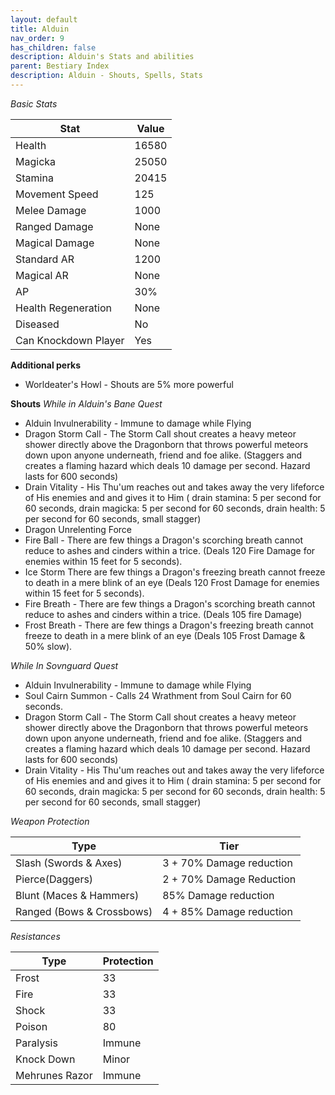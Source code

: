 ```yaml
---
layout: default
title: Alduin
nav_order: 9
has_children: false
description: Alduin's Stats and abilities
parent: Bestiary Index
description: Alduin - Shouts, Spells, Stats
---
```



*Basic Stats*

|Stat| Value |
|--|--|
|Health| 16580 |
|Magicka| 25050 |
|Stamina| 20415 |
|Movement Speed| 125 |
|Melee Damage| 1000 |
|Ranged Damage| None  |
|Magical Damage| None  |
|Standard AR| 1200 |
|Magical AR| None |
|AP| 30% |
|Health Regeneration| None  |
| Diseased | No |
|Can Knockdown Player| Yes |

**Additional perks** 
* Worldeater's Howl  - Shouts are 5% more powerful

**Shouts**
*While in Alduin's Bane Quest*
* Alduin Invulnerability - Immune to damage while Flying
* Dragon Storm Call - The Storm Call shout creates a heavy meteor shower directly above the Dragonborn that throws powerful meteors down upon anyone underneath, friend and foe alike. (Staggers and creates a flaming hazard which deals 10 damage per second. Hazard lasts for 600 seconds)
* Drain Vitality - His Thu'um reaches out and takes away the very lifeforce of His enemies and and gives it to Him (  drain stamina: 5 per second for 60 seconds,   drain magicka: 5 per second for 60 seconds,   drain health: 5 per second for 60 seconds,   small stagger)
* Dragon Unrelenting Force 
* Fire Ball - There are few things a Dragon's scorching breath cannot reduce to ashes and cinders within a trice. (Deals 120 Fire Damage for enemies within 15 feet for 5 seconds). 
* Ice Storm There are few things a Dragon's freezing breath cannot freeze to death in a mere blink of an eye (Deals 120 Frost Damage for enemies within 15 feet for 5 seconds). 
* Fire Breath  - There are few things a Dragon's scorching breath cannot reduce to ashes and cinders within a trice. (Deals 105 fire Damage)
* Frost Breath - There are few things a Dragon's freezing breath cannot freeze to death in a mere blink of an eye (Deals 105 Frost Damage & 50% slow). 

*While In Sovnguard Quest*
* Alduin Invulnerability - Immune to damage while Flying
* Soul Cairn Summon - Calls 24 Wrathment from Soul Cairn for 60 seconds.
* Dragon Storm Call - The Storm Call shout creates a heavy meteor shower directly above the Dragonborn that throws powerful meteors down upon anyone underneath, friend and foe alike. (Staggers and creates a flaming hazard which deals 10 damage per second. Hazard lasts for 600 seconds)
* Drain Vitality - His Thu'um reaches out and takes away the very lifeforce of His enemies and and gives it to Him (  drain stamina: 5 per second for 60 seconds,   drain magicka: 5 per second for 60 seconds,   drain health: 5 per second for 60 seconds,   small stagger)


 *Weapon Protection*
 
| Type | Tier |
|--|--|
|Slash (Swords & Axes)  | 3 + 70% Damage reduction  |
|Pierce(Daggers)    | 2 + 70% Damage Reduction |
|Blunt (Maces & Hammers)   | 85% Damage reduction |
|Ranged (Bows & Crossbows)  | 4 + 85% Damage reduction  |

 *Resistances*
 
|Type  | Protection |
|--|--|
|Frost  | 33 |  
|Fire | 33 |  
|Shock | 33 |  
|Poison  | 80 |  
|Paralysis  | Immune |  
|Knock Down| Minor | 
|Mehrunes Razor| Immune |  

